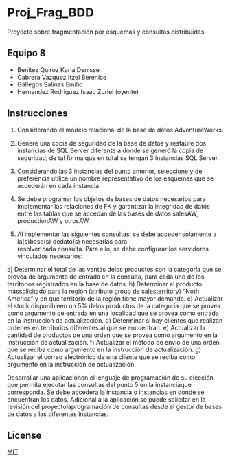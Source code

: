 # Proj_Frag_BDD
Proyecto sobre fragmentación por esquemas y consultas distribuidas

## Equipo 8
- Benitez Quiroz Karla Denisse
- Cabrera Vazquez Itzel Berenice 
- Gallegos Salinas Emilio 
- Hernandez Rodriguez Isaac Zuriel (oyente)

## Instrucciones

1. Considerando el modelo relacional de la base de datos AdventureWorks.

2. Genere una copia de seguridad de la base de datos y restaure dos instancias de SQL Server diferente 
a donde se generó la copia de seguridad, de tal forma que en total se tengan 3 instancias SQL Server.
 
3. Considerando las 3 instancias del punto anterior, seleccione y de preferencia utilice un nombre 
representativo de los esquemas que se accederán en cada instancia. 

4. Se debe programar los objetos de bases de datos necesarios para implementar las relaciones de FK y 
garantizar la integridad de datos entre las tablas que se accedan de las bases de datos salesAW, productionAW y otrosAW.

5. Al implementar las siguientes consultas, se debe acceder solamente a la(s)base(s) dedato(s)  necesarias  para  
resolver  cada  consulta. Para  ello, se  debe  configurar  los servidores vinculados necesarios:

  a) Determinar el total de las ventas delos productos con la categoría que se provea de argumento de entrada en la consulta,
  para cada uno de los territorios registrados en la base de datos.
  b) Determinar el producto mássolicitado para la región (atributo group de salesterritory) “Noth America” y en que territorio 
  de la región tiene mayor demanda.
  c) Actualizar el stock disponibleen un 5% delos productos de la categoría que se provea como argumento de entrada en una 
  localidad que se provea como entrada en la instrucción de actualización.
  d) Determinar si hay clientes que realizan ordenes en territorios diferentes al que se encuentran. 
  e) Actualizar  la  cantidad  de  productos  de  una  orden que  se provea  como argumento en la instrucción de actualización.
  f) Actualizar el método de envío de una orden que se reciba como argumento en la instrucción de actualización.
  g) Actualizar el correo electrónico de una cliente que se reciba como argumento en la instrucción de actualización.
  
Desarrollar una aplicaciónen el lenguaje de programación de su elección que permita ejecutar las consultas del punto 5 
en la instanciaque corresponda. Se debe accedera la instancia o instancias en donde se encuentran los datos. 
Adicional a la aplicación,se puede solicitar en la revisión del proyectolaprogramación de consultas desde el gestor 
de bases de datos a las diferentes instancias. 

## License

[MIT](https://choosealicense.com/licenses/mit/)
